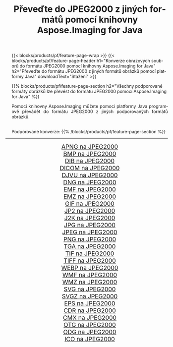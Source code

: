 ﻿---
title: Převeďte do JPEG2000 z jiných formátů pomocí knihovny Aspose.Imaging for Java 
weight: 3920
url: /cs/java/conversion/to/jpeg2000/ 
lang: cs
langdirlevel: 2
locales: zh-hans,ja,it,ru,de,es,fr,nl,id,lt,pl,pt,vi,tr,ko,zh-hant,ar,hi,th,sv,cs,uk,he
description: Pomocí Aspose.Imaging můžete převést do JPEG2000 z jiných formátů pomocí Java
---

{{< blocks/products/pf/feature-page-wrap >}}
{{< blocks/products/pf/feature-page-header h1="Konverze obrazových souborů do formátu JPEG2000 pomocí knihovny Aspose.Imaging for Java" h2="Převeďte do formátu JPEG2000 z jiných formátů obrázků pomocí platformy Java" downloadText="Stažení" >}}


{{% blocks/products/pf/feature-page-section  h2="Všechny podporované formáty obrázků lze převést do formátu JPEG2000 pomocí Aspose.Imaging for Java" %}}
<p align=justify>Pomocí knihovny Aspose.Imaging můžete pomocí platformy Java programově převádět do formátu JPEG2000 z jiných podporovaných formátů obrázků.</p>
<br/>
Podporované konverze:
{{% /blocks/products/pf/feature-page-section %}}
<div class="container-fluid productfamilypage bg-gray">
    <div class="convertypes bg-gray agp-content section">
        <div class="container">
		<hr style="margin-left:-20px;"/>
		<div class="row other-converters" style="gap: 10px;font-size: 19px;text-align:center;">
		    <div class='col-md-2 other-converter remove-lp remove-rp'><a href="/imaging/cs/java/conversion/apng-to-jpeg2000/" style="padding:15px;">APNG na JPEG2000</a></div>
<div class='col-md-2 other-converter remove-lp remove-rp'><a href="/imaging/cs/java/conversion/bmp-to-jpeg2000/" style="padding:15px;">BMP na JPEG2000</a></div>
<div class='col-md-2 other-converter remove-lp remove-rp'><a href="/imaging/cs/java/conversion/dib-to-jpeg2000/" style="padding:15px;">DIB na JPEG2000</a></div>
<div class='col-md-2 other-converter remove-lp remove-rp'><a href="/imaging/cs/java/conversion/dicom-to-jpeg2000/" style="padding:15px;">DICOM na JPEG2000</a></div>
<div class='col-md-2 other-converter remove-lp remove-rp'><a href="/imaging/cs/java/conversion/djvu-to-jpeg2000/" style="padding:15px;">DJVU na JPEG2000</a></div>
<div class='col-md-2 other-converter remove-lp remove-rp'><a href="/imaging/cs/java/conversion/dng-to-jpeg2000/" style="padding:15px;">DNG na JPEG2000</a></div>
<div class='col-md-2 other-converter remove-lp remove-rp'><a href="/imaging/cs/java/conversion/emf-to-jpeg2000/" style="padding:15px;">EMF na JPEG2000</a></div>
<div class='col-md-2 other-converter remove-lp remove-rp'><a href="/imaging/cs/java/conversion/emz-to-jpeg2000/" style="padding:15px;">EMZ na JPEG2000</a></div>
<div class='col-md-2 other-converter remove-lp remove-rp'><a href="/imaging/cs/java/conversion/gif-to-jpeg2000/" style="padding:15px;">GIF na JPEG2000</a></div>
<div class='col-md-2 other-converter remove-lp remove-rp'><a href="/imaging/cs/java/conversion/jp2-to-jpeg2000/" style="padding:15px;">JP2 na JPEG2000</a></div>
<div class='col-md-2 other-converter remove-lp remove-rp'><a href="/imaging/cs/java/conversion/j2k-to-jpeg2000/" style="padding:15px;">J2K na JPEG2000</a></div>
<div class='col-md-2 other-converter remove-lp remove-rp'><a href="/imaging/cs/java/conversion/jpg-to-jpeg2000/" style="padding:15px;">JPG na JPEG2000</a></div>
<div class='col-md-2 other-converter remove-lp remove-rp'><a href="/imaging/cs/java/conversion/jpeg-to-jpeg2000/" style="padding:15px;">JPEG na JPEG2000</a></div>
<div class='col-md-2 other-converter remove-lp remove-rp'><a href="/imaging/cs/java/conversion/png-to-jpeg2000/" style="padding:15px;">PNG na JPEG2000</a></div>
<div class='col-md-2 other-converter remove-lp remove-rp'><a href="/imaging/cs/java/conversion/tga-to-jpeg2000/" style="padding:15px;">TGA na JPEG2000</a></div>
<div class='col-md-2 other-converter remove-lp remove-rp'><a href="/imaging/cs/java/conversion/tif-to-jpeg2000/" style="padding:15px;">TIF na JPEG2000</a></div>
<div class='col-md-2 other-converter remove-lp remove-rp'><a href="/imaging/cs/java/conversion/tiff-to-jpeg2000/" style="padding:15px;">TIFF na JPEG2000</a></div>
<div class='col-md-2 other-converter remove-lp remove-rp'><a href="/imaging/cs/java/conversion/webp-to-jpeg2000/" style="padding:15px;">WEBP na JPEG2000</a></div>
<div class='col-md-2 other-converter remove-lp remove-rp'><a href="/imaging/cs/java/conversion/wmf-to-jpeg2000/" style="padding:15px;">WMF na JPEG2000</a></div>
<div class='col-md-2 other-converter remove-lp remove-rp'><a href="/imaging/cs/java/conversion/wmz-to-jpeg2000/" style="padding:15px;">WMZ na JPEG2000</a></div>
<div class='col-md-2 other-converter remove-lp remove-rp'><a href="/imaging/cs/java/conversion/svg-to-jpeg2000/" style="padding:15px;">SVG na JPEG2000</a></div>
<div class='col-md-2 other-converter remove-lp remove-rp'><a href="/imaging/cs/java/conversion/svgz-to-jpeg2000/" style="padding:15px;">SVGZ na JPEG2000</a></div>
<div class='col-md-2 other-converter remove-lp remove-rp'><a href="/imaging/cs/java/conversion/eps-to-jpeg2000/" style="padding:15px;">EPS na JPEG2000</a></div>
<div class='col-md-2 other-converter remove-lp remove-rp'><a href="/imaging/cs/java/conversion/cdr-to-jpeg2000/" style="padding:15px;">CDR na JPEG2000</a></div>
<div class='col-md-2 other-converter remove-lp remove-rp'><a href="/imaging/cs/java/conversion/cmx-to-jpeg2000/" style="padding:15px;">CMX na JPEG2000</a></div>
<div class='col-md-2 other-converter remove-lp remove-rp'><a href="/imaging/cs/java/conversion/otg-to-jpeg2000/" style="padding:15px;">OTG na JPEG2000</a></div>
<div class='col-md-2 other-converter remove-lp remove-rp'><a href="/imaging/cs/java/conversion/odg-to-jpeg2000/" style="padding:15px;">ODG na JPEG2000</a></div>
<div class='col-md-2 other-converter remove-lp remove-rp'><a href="/imaging/cs/java/conversion/ico-to-jpeg2000/" style="padding:15px;">ICO na JPEG2000</a></div>
                </div>
        </div>
    </div>
</div>
<br/>

